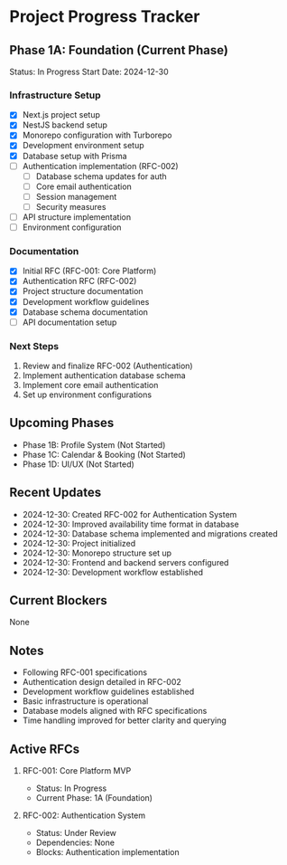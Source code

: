 # Project Progress Tracker

## Phase 1A: Foundation (Current Phase)
Status: In Progress
Start Date: 2024-12-30

### Infrastructure Setup
- [x] Next.js project setup
- [x] NestJS backend setup
- [x] Monorepo configuration with Turborepo
- [x] Development environment setup
- [x] Database setup with Prisma
- [ ] Authentication implementation (RFC-002)
  - [ ] Database schema updates for auth
  - [ ] Core email authentication
  - [ ] Session management
  - [ ] Security measures
- [ ] API structure implementation
- [ ] Environment configuration

### Documentation
- [x] Initial RFC (RFC-001: Core Platform)
- [x] Authentication RFC (RFC-002)
- [x] Project structure documentation
- [x] Development workflow guidelines
- [x] Database schema documentation
- [ ] API documentation setup

### Next Steps
1. Review and finalize RFC-002 (Authentication)
2. Implement authentication database schema
3. Implement core email authentication
4. Set up environment configurations

## Upcoming Phases
- Phase 1B: Profile System (Not Started)
- Phase 1C: Calendar & Booking (Not Started)
- Phase 1D: UI/UX (Not Started)

## Recent Updates
- 2024-12-30: Created RFC-002 for Authentication System
- 2024-12-30: Improved availability time format in database
- 2024-12-30: Database schema implemented and migrations created
- 2024-12-30: Project initialized
- 2024-12-30: Monorepo structure set up
- 2024-12-30: Frontend and backend servers configured
- 2024-12-30: Development workflow established

## Current Blockers
None

## Notes
- Following RFC-001 specifications
- Authentication design detailed in RFC-002
- Development workflow guidelines established
- Basic infrastructure is operational
- Database models aligned with RFC specifications
- Time handling improved for better clarity and querying

## Active RFCs
1. RFC-001: Core Platform MVP
   - Status: In Progress
   - Current Phase: 1A (Foundation)
   
2. RFC-002: Authentication System
   - Status: Under Review
   - Dependencies: None
   - Blocks: Authentication implementation 